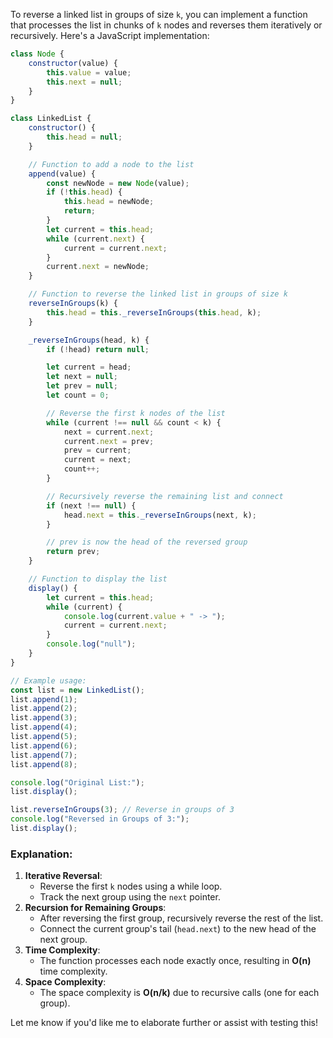 To reverse a linked list in groups of size `k`, you can implement a function that processes the list in chunks of `k` nodes and reverses them iteratively or recursively. Here's a JavaScript implementation:

```javascript
class Node {
    constructor(value) {
        this.value = value;
        this.next = null;
    }
}

class LinkedList {
    constructor() {
        this.head = null;
    }

    // Function to add a node to the list
    append(value) {
        const newNode = new Node(value);
        if (!this.head) {
            this.head = newNode;
            return;
        }
        let current = this.head;
        while (current.next) {
            current = current.next;
        }
        current.next = newNode;
    }

    // Function to reverse the linked list in groups of size k
    reverseInGroups(k) {
        this.head = this._reverseInGroups(this.head, k);
    }

    _reverseInGroups(head, k) {
        if (!head) return null;

        let current = head;
        let next = null;
        let prev = null;
        let count = 0;

        // Reverse the first k nodes of the list
        while (current !== null && count < k) {
            next = current.next;
            current.next = prev;
            prev = current;
            current = next;
            count++;
        }

        // Recursively reverse the remaining list and connect
        if (next !== null) {
            head.next = this._reverseInGroups(next, k);
        }

        // prev is now the head of the reversed group
        return prev;
    }

    // Function to display the list
    display() {
        let current = this.head;
        while (current) {
            console.log(current.value + " -> ");
            current = current.next;
        }
        console.log("null");
    }
}

// Example usage:
const list = new LinkedList();
list.append(1);
list.append(2);
list.append(3);
list.append(4);
list.append(5);
list.append(6);
list.append(7);
list.append(8);

console.log("Original List:");
list.display();

list.reverseInGroups(3); // Reverse in groups of 3
console.log("Reversed in Groups of 3:");
list.display();
```

### Explanation:

1. **Iterative Reversal**:
    - Reverse the first `k` nodes using a while loop.
    - Track the next group using the `next` pointer.
2. **Recursion for Remaining Groups**:
    - After reversing the first group, recursively reverse the rest of the list.
    - Connect the current group's tail (`head.next`) to the new head of the next group.
3. **Time Complexity**:
    - The function processes each node exactly once, resulting in **O(n)** time complexity.
4. **Space Complexity**:
    - The space complexity is **O(n/k)** due to recursive calls (one for each group).

Let me know if you'd like me to elaborate further or assist with testing this!